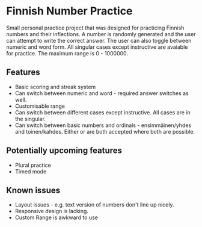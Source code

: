 # Finnish Number Practice

Small personal practice project that was designed for practicing Finnish numbers and their inflections. A number is randomly generated and the user can attempt to write the correct answer. The user can also 
toggle between numeric and word form. All singular cases except instructive are avaiable for practice. The maximum range is 0 - 1000000. 

## Features
- Basic scoring and streak system
- Can switch between numeric and word - required answer switches as well.
- Customisable range
- Can switch between different cases except instructive. All cases are in the singular.
- Can switch between basic numbers and ordinals - ensimmäinen/yhdes and toinen/kahdes. Either or are both accepted where both are possible. 

## Potentially upcoming features
- Plural practice
- Timed mode

## Known issues
- Layout issues - e.g. text version of numbers don't line up nicely.
- Responsive design is lacking.
- Custom Range is awkward to use
